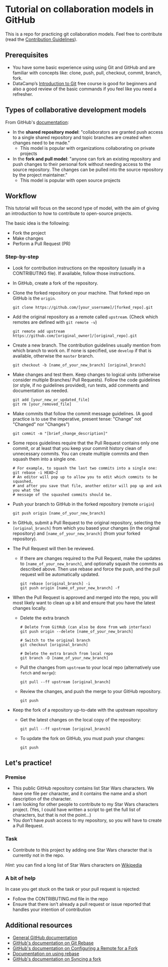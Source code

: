 # Tutorial on collaboration models in GitHub

This is a repo for practicing git collaboration models. Feel free to contribute (read the [Contribution Guidelines](CONTRIBUTING.md)).

## Prerequisites

* You have some basic experience using using Git and GitHub and are familiar with concepts like: clone, push, pull, checkout, commit, branch, fork.
* DataCamp’s [Introduction to Git](https://www.datacamp.com/courses/introduction-to-git-for-data-science) free course is good for beginners and also a good review of the basic commands if you feel like you need a refresher.

## Types of collaborative development models

From GitHub's [documentation](https://help.github.com/articles/about-collaborative-development-models/):

* In the **shared repository model**: "collaborators are granted push access to a single shared repository and topic branches are created when changes need to be made."
  * This model is popular with organizations collaborating on private projects
* In the **fork and pull model**: "anyone can fork an existing repository and push changes to their personal fork without needing access to the source repository. The changes can be pulled into the source repository by the project maintainer."
  * This model is popular with open source projects
  
## Workflow

This tutorial will focus on the second type of model, with the aim of giving an introduction to how to contribute to open-source projects.

The basic idea is the following:
* Fork the project
* Make changes
* Perform a Pull Request (PR)

### Step-by-step

* Look for contribution instructions on the repository (usually in a CONTRIBUTING file). 
If available, follow those instructions.
* In GitHub, create a fork of the repository.
* Clone the forked repository on your machine. That forked repo on GitHub is the `origin`.

  ```
  git clone https://github.com/[your_username]/[forked_repo].git
  ```
  
* Add the original repository as a remote called `upstream`. (Check which remotes are defined
with `git remote -v`)

  ```
  git remote add upstream https://github.com/[original_owner]/[original_repo].git
  ```

* Create a new branch. The contribution guidelines usually mention from which branch to 
work on. If none is specified, use `develop` if that is available, otherwise the `master` branch.

  ```
  git checkout -b [name_of_your_new_branch] [original_branch]
  ```
  
* Make changes and test them. Keep changes to logical units (otherwise consider multiple Branches/
Pull Requests). Follow the code guidelines (or style, if no guidelines provided), run tests, add 
comments and documentation as needed. 

  ```
  git add [your_new_or_updated_file]
  git rm [your_removed_file]
  ```
* Make commits that follow the commit message guidelines. (A good practice is to use the imperative, present tense: "Change" not "Changed" nor "Changes")

  ```
  git commit -m "[brief_change_description]"
  ```
* Some repos guidelines require that the Pull Request contains only one commit, or at least that you keep your commit history clean of unnecessary commits. You can create multiple commits and then squash them into a single one. 
  
  ```
  # For example, to squash the last two commits into a single one:
  git rebase -i HEAD~2
  # An editor will pop up to allow you to edit which commits to be squashed,
  # and after you save that file, another editor will pop up and ask you what the 
  # message of the squashed commits should be.
  ```

* Push your branch to GitHub in the forked repository (remote `origin`)

  ```
  git push origin [name_of_your_new_branch]
  ```
  
* In GitHub, submit a Pull Request to the original repository, selecting the `[original_branch]` from which you 
based your changes (in the original repository) and `[name_of_your_new_branch]` (from your forked 
repository).

* The Pull Request will then be reviewed. 
  * If there are changes required to the Pull Request, make the updates to `[name_of_your_new_branch]`, 
  and optionally squash the commits as described above. Then use rebase and force the push, and the pull request will be automatically updated.
  
    ```
    git rebase [original_branch] -i
    git push origin [name_of_your_new_branch] -f
    ```

* When the Pull Request is approved and merged into the repo, you will most likely want to clean up 
  a bit and ensure that you have the latest changes locally.
  
  * Delete the extra branch
   
    ```
    # Delete from GitHub (can also be done from web interface)
    git push origin --delete [name_of_your_new_branch]

    # Switch to the original branch
    git checkout [original_branch]

    # Delete the extra branch from local repo
    git branch -D [name_of_your_new_branch]
    ```

  * Pull the changes from `upstream` to your local repo (alternatively use `fetch` and `merge`):

     ```
     git pull --ff upstream [original_branch]
     ```

  * Review the changes, and push the merge to your GitHub repository.
  
    ```
    git push
    ```
  
 * Keep the fork of a repository up-to-date with the upstream repository
   * Get the latest changes on the local copy of the repository:
     
     ```
     git pull --ff upstream [original_branch]
     ```
   
   * To update the fork on GitHub, you must push your changes:
   
     ```
     git push
     ```
   

## Let's practice!

### Premise

* This public GitHub repository contains list Star Wars characters. We have one file per character, and it contains the name and a short description of the character.
* I am looking for other people to contribute to my Star Wars characters project. (Yes, I could have written a script to get the full list of characters, but that is not the point...)
* You don’t have *push* access to my repository, so you will have to create a Pull Request.

### Task

* Contribute to this project by adding one Star Wars character that is currently not in the repo.

*Hint*: you can find a long list of Star Wars characters on [Wikipedia]( https://en.wikipedia.org/wiki/List_of_Star_Wars_characters)

### A bit of help

In case you get stuck on the task or your pull request is rejected:

* Follow the CONTRIBUTING.md file in the repo
* Ensure that there isn’t already a pull request or issue reported that handles your intention of contribution


## Additional resources

* [General GitHub documentation](http://help.github.com/)
* [GitHub's documentation on Git Rebase](https://help.github.com/articles/about-git-rebase/)
* [GitHub's documentation on Configuring a Remote for a Fork](https://help.github.com/articles/configuring-a-remote-for-a-fork/)
* [Documentation on using rebase](http://gitready.com/advanced/2009/02/10/squashing-commits-with-rebase.html)
* [GitHub's documentation on Syncing a fork](https://help.github.com/articles/syncing-a-fork/)
